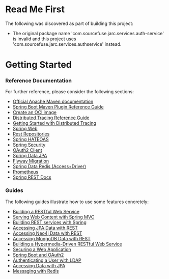 # Read Me First
The following was discovered as part of building this project:

* The original package name 'com.sourcefuse.jarc.services.auth-service' is invalid and this project uses 'com.sourcefuse.jarc.services.authservice' instead.

# Getting Started

### Reference Documentation
For further reference, please consider the following sections:

* [Official Apache Maven documentation](https://maven.apache.org/guides/index.html)
* [Spring Boot Maven Plugin Reference Guide](https://docs.spring.io/spring-boot/docs/3.0.5/maven-plugin/reference/html/)
* [Create an OCI image](https://docs.spring.io/spring-boot/docs/3.0.5/maven-plugin/reference/html/#build-image)
* [Distributed Tracing Reference Guide](https://micrometer.io/docs/tracing)
* [Getting Started with Distributed Tracing](https://docs.spring.io/spring-boot/docs/3.0.5/reference/html/actuator.html#actuator.micrometer-tracing.getting-started)
* [Spring Web](https://docs.spring.io/spring-boot/docs/3.0.5/reference/htmlsingle/#web)
* [Rest Repositories](https://docs.spring.io/spring-boot/docs/3.0.5/reference/htmlsingle/#howto.data-access.exposing-spring-data-repositories-as-rest)
* [Spring HATEOAS](https://docs.spring.io/spring-boot/docs/3.0.5/reference/htmlsingle/#web.spring-hateoas)
* [Spring Security](https://docs.spring.io/spring-boot/docs/3.0.5/reference/htmlsingle/#web.security)
* [OAuth2 Client](https://docs.spring.io/spring-boot/docs/3.0.5/reference/htmlsingle/#web.security.oauth2.client)
* [Spring Data JPA](https://docs.spring.io/spring-boot/docs/3.0.5/reference/htmlsingle/#data.sql.jpa-and-spring-data)
* [Flyway Migration](https://docs.spring.io/spring-boot/docs/3.0.5/reference/htmlsingle/#howto.data-initialization.migration-tool.flyway)
* [Spring Data Redis (Access+Driver)](https://docs.spring.io/spring-boot/docs/3.0.5/reference/htmlsingle/#data.nosql.redis)
* [Prometheus](https://docs.spring.io/spring-boot/docs/3.0.5/reference/htmlsingle/#actuator.metrics.export.prometheus)
* [Spring REST Docs](https://docs.spring.io/spring-restdocs/docs/current/reference/html5/)

### Guides
The following guides illustrate how to use some features concretely:

* [Building a RESTful Web Service](https://spring.io/guides/gs/rest-service/)
* [Serving Web Content with Spring MVC](https://spring.io/guides/gs/serving-web-content/)
* [Building REST services with Spring](https://spring.io/guides/tutorials/rest/)
* [Accessing JPA Data with REST](https://spring.io/guides/gs/accessing-data-rest/)
* [Accessing Neo4j Data with REST](https://spring.io/guides/gs/accessing-neo4j-data-rest/)
* [Accessing MongoDB Data with REST](https://spring.io/guides/gs/accessing-mongodb-data-rest/)
* [Building a Hypermedia-Driven RESTful Web Service](https://spring.io/guides/gs/rest-hateoas/)
* [Securing a Web Application](https://spring.io/guides/gs/securing-web/)
* [Spring Boot and OAuth2](https://spring.io/guides/tutorials/spring-boot-oauth2/)
* [Authenticating a User with LDAP](https://spring.io/guides/gs/authenticating-ldap/)
* [Accessing Data with JPA](https://spring.io/guides/gs/accessing-data-jpa/)
* [Messaging with Redis](https://spring.io/guides/gs/messaging-redis/)

